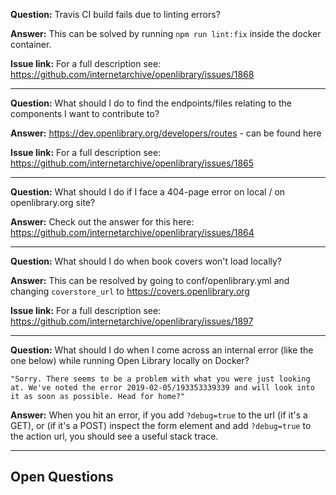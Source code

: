 **Question:** Travis CI build fails due to linting errors?

**Answer:** This can be solved by running `npm run lint:fix` inside the docker container.

**Issue link:** For a full description see: https://github.com/internetarchive/openlibrary/issues/1868

***
**Question:** What should I do to find the endpoints/files relating to the components I want to contribute to?

**Answer:** https://dev.openlibrary.org/developers/routes - can be found here

**Issue link:** For a full description see: https://github.com/internetarchive/openlibrary/issues/1865

***
**Question:** What should I do if I face a 404-page error on local / on openlibrary.org site?

**Answer:** Check out the answer for this here: https://github.com/internetarchive/openlibrary/issues/1864

***
**Question:** What should I do when book covers won't load locally?

**Answer:** This can be resolved by going to conf/openlibrary.yml and changing `coverstore_url` to https://covers.openlibrary.org

**Issue link:** For a full description see: https://github.com/internetarchive/openlibrary/issues/1897
***
**Question:** What should I do when I come across an internal error (like the one below) while running Open Library locally on Docker? 
```
"Sorry. There seems to be a problem with what you were just looking at. We've noted the error 2019-02-05/193353339339 and will look into it as soon as possible. Head for home?"
```
**Answer:** When you hit an error, if you add `?debug=true` to the url (if it's a GET), or (if it's a POST) inspect the form element and add `?debug=true` to the action url, you should see a useful stack trace.
***

## Open Questions

